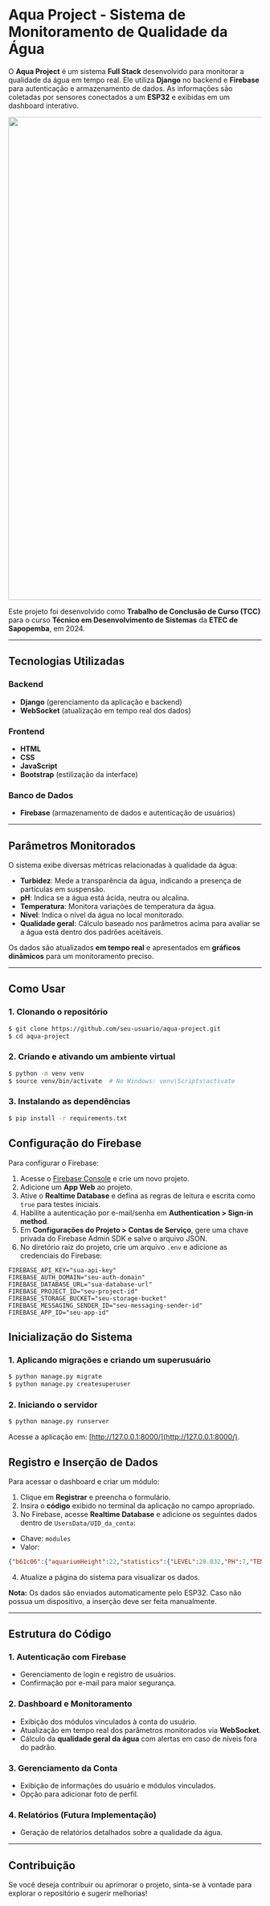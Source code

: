 # Aqua Project - Sistema de Monitoramento de Qualidade da Água

O **Aqua Project** é um sistema **Full Stack** desenvolvido para monitorar a qualidade da água em tempo real. Ele utiliza **Django** no backend e **Firebase** para autenticação e armazenamento de dados. As informações são coletadas por sensores conectados a um **ESP32** e exibidas em um dashboard interativo.

<p align="center">
 <img src="https://imgur.com/he66cCL.png" width=960/>
</p>

Este projeto foi desenvolvido como **Trabalho de Conclusão de Curso (TCC)** para o curso **Técnico em Desenvolvimento de Sistemas** da **ETEC de Sapopemba**, em 2024.

---
## Tecnologias Utilizadas

### Backend
- **Django** (gerenciamento da aplicação e backend)
- **WebSocket** (atualização em tempo real dos dados)

### Frontend
- **HTML**
- **CSS**
- **JavaScript**
- **Bootstrap** (estilização da interface)

### Banco de Dados
- **Firebase** (armazenamento de dados e autenticação de usuários)

---
## Parâmetros Monitorados
O sistema exibe diversas métricas relacionadas à qualidade da água:

- **Turbidez**: Mede a transparência da água, indicando a presença de partículas em suspensão.
- **pH**: Indica se a água está ácida, neutra ou alcalina.
- **Temperatura**: Monitora variações de temperatura da água.
- **Nível**: Indica o nível da água no local monitorado.
- **Qualidade geral**: Cálculo baseado nos parâmetros acima para avaliar se a água está dentro dos padrões aceitáveis.

Os dados são atualizados **em tempo real** e apresentados em **gráficos dinâmicos** para um monitoramento preciso.

---
## Como Usar

### 1. Clonando o repositório
```bash
$ git clone https://github.com/seu-usuario/aqua-project.git
$ cd aqua-project
```

### 2. Criando e ativando um ambiente virtual
```bash
$ python -m venv venv
$ source venv/bin/activate  # No Windows: venv\Scripts\activate
```

### 3. Instalando as dependências
```bash
$ pip install -r requirements.txt
```

## Configuração do Firebase

Para configurar o Firebase:

1. Acesse o [Firebase Console](https://console.firebase.google.com/) e crie um novo projeto.
2. Adicione um **App Web** ao projeto.
3. Ative o **Realtime Database** e defina as regras de leitura e escrita como `true` para testes iniciais.
4. Habilite a autenticação por e-mail/senha em **Authentication > Sign-in method**.
5. Em **Configurações do Projeto > Contas de Serviço**, gere uma chave privada do Firebase Admin SDK e salve o arquivo JSON.
6. No diretório raiz do projeto, crie um arquivo `.env` e adicione as credenciais do Firebase:

```
FIREBASE_API_KEY="sua-api-key"
FIREBASE_AUTH_DOMAIN="seu-auth-domain"
FIREBASE_DATABASE_URL="sua-database-url"
FIREBASE_PROJECT_ID="seu-project-id"
FIREBASE_STORAGE_BUCKET="seu-storage-bucket"
FIREBASE_MESSAGING_SENDER_ID="seu-messaging-sender-id"
FIREBASE_APP_ID="seu-app-id"
```

## Inicialização do Sistema

### 1. Aplicando migrações e criando um superusuário
```bash
$ python manage.py migrate
$ python manage.py createsuperuser
```

### 2. Iniciando o servidor
```bash
$ python manage.py runserver
```
Acesse a aplicação em: [http://127.0.0.1:8000/](http://127.0.0.1:8000/).

## Registro e Inserção de Dados

Para acessar o dashboard e criar um módulo:

1. Clique em **Registrar** e preencha o formulário.
2. Insira o **código** exibido no terminal da aplicação no campo apropriado.
3. No Firebase, acesse **Realtime Database** e adicione os seguintes dados dentro de `UsersData/UID_da_conta`:

- Chave: `modules`
- Valor:
```json
{"b61c06":{"aquariumHeight":22,"statistics":{"LEVEL":28.832,"PH":7,"TEMP":24.3125,"TURBIDITY":5,"timestamp":1011922}}}
```


4. Atualize a página do sistema para visualizar os dados.

**Nota:** Os dados são enviados automaticamente pelo ESP32. Caso não possua um dispositivo, a inserção deve ser feita manualmente.

---
## Estrutura do Código

### 1. Autenticação com Firebase
- Gerenciamento de login e registro de usuários.
- Confirmação por e-mail para maior segurança.

### 2. Dashboard e Monitoramento
- Exibição dos módulos vinculados à conta do usuário.
- Atualização em tempo real dos parâmetros monitorados via **WebSocket**.
- Cálculo da **qualidade geral da água** com alertas em caso de níveis fora do padrão.

### 3. Gerenciamento da Conta
- Exibição de informações do usuário e módulos vinculados.
- Opção para adicionar foto de perfil.

### 4. Relatórios (Futura Implementação)
- Geração de relatórios detalhados sobre a qualidade da água.

---
## Contribuição
Se você deseja contribuir ou aprimorar o projeto, sinta-se à vontade para explorar o repositório e sugerir melhorias!

